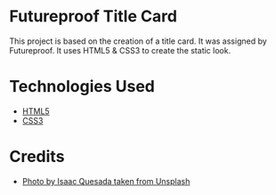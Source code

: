 # Futureproof Title Card

This project is based on the creation of a title card. It was assigned by Futureproof. It uses HTML5 & CSS3 to create the static look.

# Technologies Used

- [HTML5](https://developer.mozilla.org/en-US/docs/Learn/Getting_started_with_the_web/HTML_basics)
- [CSS3](https://developer.mozilla.org/en-US/docs/Web/CSS)

# Credits

- [Photo by Isaac Quesada taken from Unsplash](https://images.unsplash.com/photo-1612637968894-660373e23b03?ixlib=rb-1.2.1&ixid=MnwxMjA3fDB8MHxwaG90by1wYWdlfHx8fGVufDB8fHx8&auto=format&fit=crop&w=2070&q=80)

